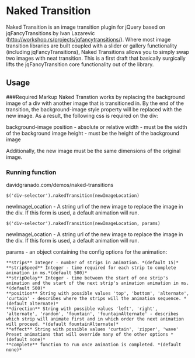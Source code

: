 # Naked Transition

Naked Transition is an image transition plugin for jQuery based on jqFancyTransitions by Ivan Lazarevic (http://workshop.rs/projects/jqfancytransitions/).  Where most image transition libraries are built coupled with a slider or gallery functionality (including jqFancyTransitions), Naked Transitions allows you to simply swap two images with neat transition. This is a first draft that basically surgically lifts the jqFancyTransition core functionality out of the library.

## Usage

###Required Markup
Naked Transtion works by replacing the background image of a div with another image that is transitioned in.  By the end of the transition, the background-image style property will be replaced with the new image.  As a result, the following css is required on the div:

background-image
position - absolute or relative
width - must be the width of the background image
height - must be the height of the background image

Additionally, the new image must be the same dimensions of the original image.

### Running function

davidgranado.com/demos/naked-transitions

`$('div-selector').nakedTransition(newImageLocation)`

newImageLocation - A string url of the new image to replace the image in the div.  If this form is used, a default animation will run.

`$('div-selector').nakedTransition(newImageLocation, params)`

newImageLocation - A string url of the new image to replace the image in the div.  If this form is used, a default animation will run.

params - an object containing the config options for the animation:

	**strips** Integer - number of strips in animation. *(default 15)*
	**stripSpeed** Integer - time required for each strip to complete animation in ms.*(default 500)*
	**stripDelay** Integer - time between the start of one strip's animation and the start of the next strip's animation animation in ms. *(default 500)*
	**position** String with possible values 'top', 'bottom', 'alternate', 'curtain' - describes where the strips will the animation sequence. *(default alternate)*
	**direction** String with possible values 'left', 'right', 'alternate', 'random', 'fountain', 'fountainAlternate' - describes which strip will animate first and in which order the next animation will proceed. *(default fountainAlternate)*
	**effect** String with possible values 'curtain', 'zipper', 'wave' Preset animations that will override many of the other options *(default none)*
	**complete** function to run once animation is completed. *(default none)*
